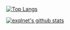 [![Top Langs](https://github-readme-stats.vercel.app/api/top-langs/?username=exqlnet&hide=html,python)](https://github.com/anuraghazra/github-readme-stats)

[![exqlnet's github stats](https://github-readme-stats.vercel.app/api?username=exqlnet&show_icons=true)](https://github.com/anuraghazra/github-readme-stats)
